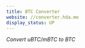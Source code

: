 ```yaml
---
title: BTC Converter
website: //converter.hda.me
display_status: UP
---
```


*Convert uBTC/mBTC to BTC*  


